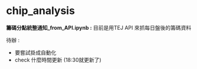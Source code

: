 # chip_analysis

**籌碼分點統整通知_from_API.ipynb :**
目前是用TEJ API 來抓每日盤後的籌碼資料

待辦 : 
- 要嘗試掛成自動化
- check 什麼時間更新 (18:30就更新了)

